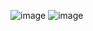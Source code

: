 ![image](https://user-images.githubusercontent.com/57319180/204438318-1c21eb6c-db0d-4631-a0f0-2f4179cd5fab.png)
![image](https://user-images.githubusercontent.com/57319180/204438340-e056a53f-ea67-47e1-b307-f3caf0afd4f7.png)
